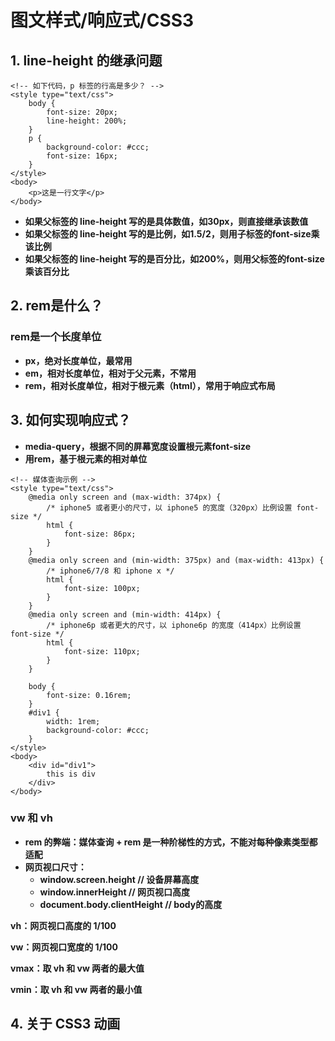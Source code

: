 # 图文样式/响应式/CSS3

## 1. line-height 的继承问题

```markup
<!-- 如下代码，p 标签的行高是多少？ -->
<style type="text/css">
    body {
        font-size: 20px;
        line-height: 200%;
    }
    p {
        background-color: #ccc;
        font-size: 16px;
    }
</style>
<body>
    <p>这是一行文字</p>
</body>
```

* **如果父标签的 line-height 写的是具体数值，如30px，则直接继承该数值**
* **如果父标签的 line-height 写的是比例，如1.5/2，则用子标签的font-size乘该比例**
* **如果父标签的 line-height 写的是百分比，如200%，则用父标签的font-size乘该百分比**

## 2. rem是什么？

### rem是一个长度单位

* **px，绝对长度单位，最常用**
* **em，相对长度单位，相对于父元素，不常用**
* **rem，相对长度单位，相对于根元素（html），常用于响应式布局**

## 3. 如何实现响应式？

* **media-query，根据不同的屏幕宽度设置根元素font-size**
* **用rem，基于根元素的相对单位**

```markup
<!-- 媒体查询示例 -->
<style type="text/css">
    @media only screen and (max-width: 374px) {
        /* iphone5 或者更小的尺寸，以 iphone5 的宽度（320px）比例设置 font-size */
        html {
            font-size: 86px;
        }
    }
    @media only screen and (min-width: 375px) and (max-width: 413px) {
        /* iphone6/7/8 和 iphone x */
        html {
            font-size: 100px;
        }
    }
    @media only screen and (min-width: 414px) {
        /* iphone6p 或者更大的尺寸，以 iphone6p 的宽度（414px）比例设置 font-size */
        html {
            font-size: 110px;
        }
    }

    body {
        font-size: 0.16rem;
    }
    #div1 {
        width: 1rem;
        background-color: #ccc;
    }
</style>
<body>
    <div id="div1">
        this is div
    </div>
</body>
```

### vw 和 vh

* **rem 的弊端：媒体查询 + rem 是一种阶梯性的方式，不能对每种像素类型都适配**
* **网页视口尺寸：**
  * **window.screen.height  // 设备屏幕高度**
  * **window.innerHeight  // 网页视口高度**
  * **document.body.clientHeight  //  body的高度**

**vh：网页视口高度的 1/100**

**vw：网页视口宽度的 1/100**

**vmax：取 vh 和 vw 两者的最大值**

**vmin：取 vh 和 vw 两者的最小值**

## 4. 关于 CSS3 动画

